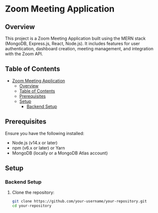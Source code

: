 # Zoom Meeting Application

## Overview

This project is a Zoom Meeting Application built using the MERN stack (MongoDB, Express.js, React, Node.js). It includes features for user authentication, dashboard creation, meeting management, and integration with the Zoom API.

## Table of Contents

- [Zoom Meeting Application](#zoom-meeting-application)
  - [Overview](#overview)
  - [Table of Contents](#table-of-contents)
  - [Prerequisites](#prerequisites)
  - [Setup](#setup)
    - [Backend Setup](#backend-setup)

## Prerequisites

Ensure you have the following installed:

- Node.js (v14.x or later)
- npm (v6.x or later) or Yarn
- MongoDB (locally or a MongoDB Atlas account)

## Setup

### Backend Setup

1. Clone the repository:

   ```bash
   git clone https://github.com/your-username/your-repository.git
   cd your-repository
